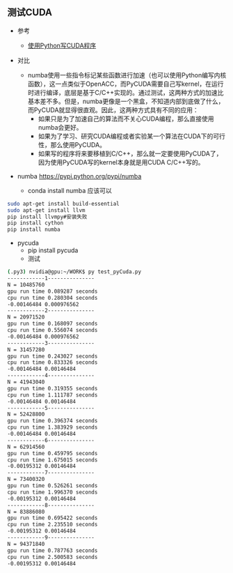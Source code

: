## 测试CUDA

- 参考
    - [使用Python写CUDA程序](http://blog.csdn.net/taonull/article/details/52673864)
- 对比

    - numba使用一些指令标记某些函数进行加速（也可以使用Python编写内核函数），这一点类似于OpenACC，而PyCUDA需要自己写kernel，在运行时进行编译，底层是基于C/C++实现的。通过测试，这两种方式的加速比基本差不多。但是，numba更像是一个黑盒，不知道内部到底做了什么，而PyCUDA就显得很直观。因此，这两种方式具有不同的应用： 
        * 如果只是为了加速自己的算法而不关心CUDA编程，那么直接使用numba会更好。 
        * 如果为了学习、研究CUDA编程或者实验某一个算法在CUDA下的可行性，那么使用PyCUDA。 
        * 如果写的程序将来要移植到C/C++，那么就一定要使用PyCUDA了，因为使用PyCUDA写的kernel本身就是用CUDA C/C++写的。    

- numba https://pypi.python.org/pypi/numba
    - conda install numba 应该可以
```bash
sudo apt-get install build-essential
sudo apt-get install llvm
pip install llvmpy#安装失败
pip install cython
pip install numba
```
    


- pycuda
    - pip install pycuda
    - 测试
```bash
(.py3) nvidia@gpu:~/WORK$ py test_pyCuda.py
------------1---------------
N = 10485760
gpu run time 0.089287 seconds
cpu run time 0.280304 seconds
-0.00146484 0.000976562
------------2---------------
N = 20971520
gpu run time 0.168097 seconds
cpu run time 0.556074 seconds
-0.00146484 0.000976562
------------3---------------
N = 31457280
gpu run time 0.243027 seconds
cpu run time 0.833326 seconds
-0.00146484 0.00146484
------------4---------------
N = 41943040
gpu run time 0.319355 seconds
cpu run time 1.111787 seconds
-0.00146484 0.00146484
------------5---------------
N = 52428800
gpu run time 0.396374 seconds
cpu run time 1.383929 seconds
-0.00146484 0.00146484
------------6---------------
N = 62914560
gpu run time 0.459795 seconds
cpu run time 1.675015 seconds
-0.00195312 0.00146484
------------7---------------
N = 73400320
gpu run time 0.526261 seconds
cpu run time 1.996370 seconds
-0.00195312 0.00146484
------------8---------------
N = 83886080
gpu run time 0.695422 seconds
cpu run time 2.235510 seconds
-0.00195312 0.00146484
------------9---------------
N = 94371840
gpu run time 0.787763 seconds
cpu run time 2.500583 seconds
-0.00195312 0.00146484
```    